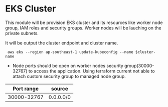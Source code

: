 
# EKS Cluster 



This module will be provision EKS cluster and its resources like worker node group, IAM roles and security groups. Worker nodes will be lauching on the private subnets. 

It will be output the cluster endpoint and cluster name.


```
 aws eks --region ap-southeast-1 update-kubeconfig --name $cluster-name

```

* Node ports should be open on worker nodes security group(30000-32767) to access the application. Using terraform current not able to attach custom security group to managed node group.


| Port range  | source    |
| :---:       | :-----:   |
| 30000-32767 | 0.0.0.0/0 |
